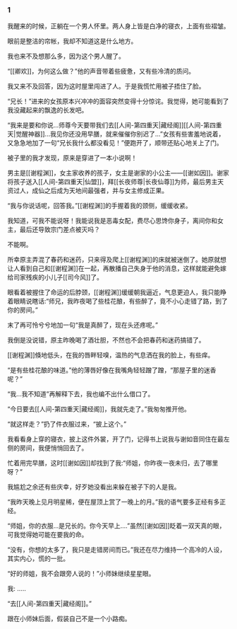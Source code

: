 ### 1

我醒来的时候，正躺在一个男人怀里。两人身上皆是白净的寝衣，上面有些褶皱。

眼前是整洁的帘帐，我却不知道这是什么地方。

我也来不及想那么多，因为这个男人醒了。

“[[卿欢]]，为何这么做？”他的声音带着些疲惫，又有些冷清的质问。

我又来不及回答，因为这时屋里闯进了人。于是我慌忙用被子捂住了脸。

“兄长！”进来的女孩原本兴冲冲的面容突然变得十分惊诧。我觉得，她可能看到了我没藏起来的飘逸的长发吧。

“我来是要和你说...师尊今天要带我们去[[人间-第四重天|藏经阁]][[人间-第四重天|觉醒神器]]...我见你还没用早膳，就来催催你别迟了...”女孩有些害羞地说着，又急急地加了一句“兄长我什么都没看见！”便跑开了，顺带还贴心地关上了门。

被子里的我才发现，原来是穿进了一本小说啊！

男主是[[谢程渊]]，女主家收养的孩子，女主是谢家的小公主——[[谢如因]]。谢家将孩子送入[[人间-第四重天|仙盟]]，拜[[长夜师尊|长夜仙尊]]为师，最后男主天资过人，成仙之后成为天地间最强者，并与女主修成正果。

“我与你说话呢，回答我。”[[谢程渊]]的手握着我的颈侧，缓缓收紧。

我知道，可我不能说呀！我能说我是恶毒女配，费尽心思馋你身子，离间你和女主，最后还导致宗门差点被灭吗？

不能啊。

所幸原主弄混了春药和迷药，只来得及爬上[[谢程渊]]的床就被迷倒了。她原就想让人看到自己和[[谢程渊]]在一起，再散播自己失身于他的消息，这样就能避免嫁给司家残疾的小儿子[[司今风]]了。

眼看着被握住了命运的后脖颈，[[谢程渊]]缓缓朝我逼近，气息更迫人，我只能睁着眼睛说瞎话:“师兄，我昨夜喝了些桂花酿，有些醉了，竟不小心走错了路，到了你的房间。”

末了再可怜兮兮地加一句“我是真醉了，现在头还疼呢。”

我倒是没说错，原主昨晚喝了酒壮胆，不然也不会把春药和迷药搞错了。

[[谢程渊]]倏地低头，在我的唇畔轻嗅，温热的气息洒在我的脸上，有些痒。

“是有些桂花酿的味道。”他的薄唇好像在我嘴角轻轻蹭了蹭，“那屋子里的迷香呢？”

“我...我不知道”再解释下去，我也编不出什么借口了。

“今日要去[[人间-第四重天|藏经阁]]，我就先走了。”我匆匆推开他。

“就这样走？”扔了件衣服过来，“披上这个。”

我看看身上穿的寝衣，披上这件外裳，开了门，记得书上说我与谢如音同住在最左侧的房间，我便悄悄回去了。

忙着用完早膳，这时[[谢如因]]却找到了我:“师姐，你昨夜一夜未归，去了哪里呀？”

我尴尬之余还有些庆幸，好歹她没看出来躲在被子下的人是我。

“我昨天晚上见月明星稀，便在屋顶上赏了一晚上的月。”我的语气要多正经有多正经。

“师姐，你的衣服...是兄长的。你今天早上....”虽然[[谢如因]]眨着一双天真的眼，可我觉得她可能在要我的命。

“没有，你想的太多了，我只是走错房间而已。”我还在尽力维持一个高冷的人设，其实内心，慌的一批。

“好的师姐，我不会跟旁人说的！”小师妹继续星星眼。

我: .....

“去[[人间-第四重天|藏经阁]]。”

跟在小师妹后面，假装自己不是一个小路痴。